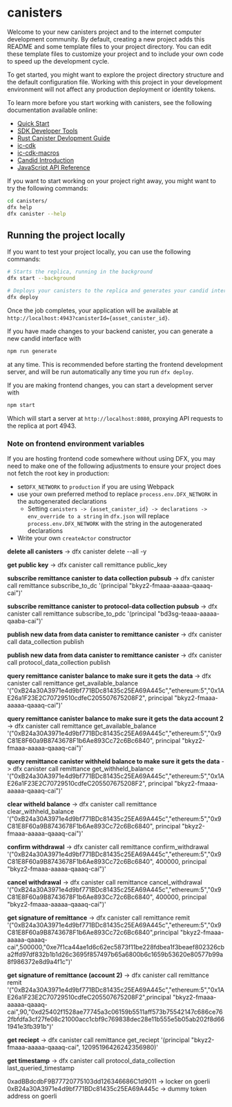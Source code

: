 # canisters

Welcome to your new canisters project and to the internet computer development community. By default, creating a new project adds this README and some template files to your project directory. You can edit these template files to customize your project and to include your own code to speed up the development cycle.

To get started, you might want to explore the project directory structure and the default configuration file. Working with this project in your development environment will not affect any production deployment or identity tokens.

To learn more before you start working with canisters, see the following documentation available online:

- [Quick Start](https://internetcomputer.org/docs/quickstart/quickstart-intro)
- [SDK Developer Tools](https://internetcomputer.org/docs/developers-guide/sdk-guide)
- [Rust Canister Devlopment Guide](https://internetcomputer.org/docs/rust-guide/rust-intro)
- [ic-cdk](https://docs.rs/ic-cdk)
- [ic-cdk-macros](https://docs.rs/ic-cdk-macros)
- [Candid Introduction](https://internetcomputer.org/docs/candid-guide/candid-intro)
- [JavaScript API Reference](https://erxue-5aaaa-aaaab-qaagq-cai.raw.icp0.io)

If you want to start working on your project right away, you might want to try the following commands:

```bash
cd canisters/
dfx help
dfx canister --help
```

## Running the project locally

If you want to test your project locally, you can use the following commands:

```bash
# Starts the replica, running in the background
dfx start --background

# Deploys your canisters to the replica and generates your candid interface
dfx deploy
```

Once the job completes, your application will be available at `http://localhost:4943?canisterId={asset_canister_id}`.

If you have made changes to your backend canister, you can generate a new candid interface with

```bash
npm run generate
```

at any time. This is recommended before starting the frontend development server, and will be run automatically any time you run `dfx deploy`.

If you are making frontend changes, you can start a development server with

```bash
npm start
```

Which will start a server at `http://localhost:8080`, proxying API requests to the replica at port 4943.

### Note on frontend environment variables

If you are hosting frontend code somewhere without using DFX, you may need to make one of the following adjustments to ensure your project does not fetch the root key in production:

- set`DFX_NETWORK` to `production` if you are using Webpack
- use your own preferred method to replace `process.env.DFX_NETWORK` in the autogenerated declarations
  - Setting `canisters -> {asset_canister_id} -> declarations -> env_override to a string` in `dfx.json` will replace `process.env.DFX_NETWORK` with the string in the autogenerated declarations
- Write your own `createActor` constructor

<!--  -->

<!-- commands -->

**delete all canisters** -> dfx canister delete --all -y

**get public key** -> dfx canister call remittance public_key

**subscribe remittance canister to data collection pubsub** -> dfx canister call remittance subscribe_to_dc '(principal "bkyz2-fmaaa-aaaaa-qaaaq-cai")'

**subscribe remittance canister to protocol-data collection pubsub** -> dfx canister call remittance subscribe_to_pdc '(principal "bd3sg-teaaa-aaaaa-qaaba-cai")'

**publish new data from data canister to remittance canister** -> dfx canister call data_collection publish

**publish new data from data canister to remittance canister** -> dfx canister call protocol_data_collection publish

**query remittance canister balance to make sure it gets the data** -> dfx canister call remittance get_available_balance '("0xB24a30A3971e4d9bf771BDc81435c25EA69A445c","ethereum:5","0x1AE26a1F23E2C70729510cdfeC205507675208F2", principal "bkyz2-fmaaa-aaaaa-qaaaq-cai")'

**query remittance canister balance to make sure it gets the data account 2** -> dfx canister call remittance get_available_balance '("0xB24a30A3971e4d9bf771BDc81435c25EA69A445c","ethereum:5","0x9C81E8F60a9B8743678F1b6Ae893Cc72c6Bc6840", principal "bkyz2-fmaaa-aaaaa-qaaaq-cai")'

**query remittance canister withheld balance to make sure it gets the data** -> dfx canister call remittance get_withheld_balance '("0xB24a30A3971e4d9bf771BDc81435c25EA69A445c","ethereum:5","0x1AE26a1F23E2C70729510cdfeC205507675208F2", principal "bkyz2-fmaaa-aaaaa-qaaaq-cai")'

**clear witheld balance** -> dfx canister call remittance clear_withheld_balance '("0xB24a30A3971e4d9bf771BDc81435c25EA69A445c","ethereum:5","0x9C81E8F60a9B8743678F1b6Ae893Cc72c6Bc6840", principal "bkyz2-fmaaa-aaaaa-qaaaq-cai")'

**confirm withdrawal** -> dfx canister call remittance confirm_withdrawal '("0xB24a30A3971e4d9bf771BDc81435c25EA69A445c","ethereum:5","0x9C81E8F60a9B8743678F1b6Ae893Cc72c6Bc6840", 400000, principal "bkyz2-fmaaa-aaaaa-qaaaq-cai")'

**cancel withdrawal** -> dfx canister call remittance cancel_withdrawal '("0xB24a30A3971e4d9bf771BDc81435c25EA69A445c","ethereum:5","0x9C81E8F60a9B8743678F1b6Ae893Cc72c6Bc6840", 400000, principal "bkyz2-fmaaa-aaaaa-qaaaq-cai")'

**get signature of remittance** -> dfx canister call remittance remit '("0xB24a30A3971e4d9bf771BDc81435c25EA69A445c","ethereum:5","0x9C81E8F60a9B8743678F1b6Ae893Cc72c6Bc6840",principal "bkyz2-fmaaa-aaaaa-qaaaq-cai",500000,"0xe7f1ca44ae1d6c62ec5873f11be228fdbea1f3beaef802326cba2ffd97df832b1b1d26c3695f857497b65a6800b6c1659b53620e80577b99a8f986372e8d9a4f1c")'

**get signature of remittance (account 2)** -> dfx canister call remittance remit '("0xB24a30A3971e4d9bf771BDc81435c25EA69A445c","ethereum:5","0x1AE26a1F23E2C70729510cdfeC205507675208F2",principal "bkyz2-fmaaa-aaaaa-qaaaq-cai",90,"0xd25402f1528ae77745a3c06159b5511aff573b75542147c686ce762fbfdfa3cf27fe08c21000acc1cbf9c769838dec28e11b555e5b05ab202f8d661941e3fb391b")'

**get reciept** -> dfx canister call remittance get_reciept '(principal "bkyz2-fmaaa-aaaaa-qaaaq-cai", 12095196426242356980)'

**get timestamp** -> dfx canister call protocol_data_collection last_queried_timestamp
 
0xadBBdcdbF9B77720775103dd126346686C1d9011 -> locker on goerli
0xB24a30A3971e4d9bf771BDc81435c25EA69A445c -> dummy token address on goerli
